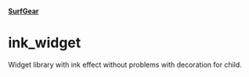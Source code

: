 #### [SurfGear](https://github.com/surfstudio/SurfGear)

# ink_widget

Widget library with ink effect without problems with decoration for child.
